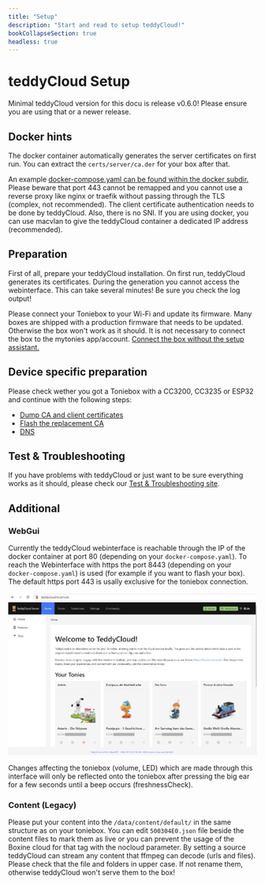 ```yaml
---
title: "Setup"
description: "Start and read to setup teddyCloud!"
bookCollapseSection: true
headless: true
---
```

# teddyCloud Setup

Minimal teddyCloud version for this docu is release v0.6.0! Please ensure you are using that or a newer release.

## Docker hints
The docker container automatically generates the server certificates on first run. You can extract the ```certs/server/ca.der``` for your box after that. 

An example [docker-compose.yaml can be found within the docker subdir.](https://github.com/toniebox-reverse-engineering/teddycloud/blob/master/docker/docker-compose.yaml)
Please beware that port 443 cannot be remapped and you cannot use a reverse proxy like nginx or traefik without passing through the TLS (complex, not recommended). The client certificate authentication needs to be done by teddyCloud. Also, there is no SNI. If you are using docker, you can use macvlan to give the teddyCloud container a dedicated IP address (recommended).

## Preparation
First of all, prepare your teddyCloud installation. On first run, teddyCloud generates its certificates. During the generation you cannot access the webinterface. This can take several minutes! Be sure you check the log output!

Please connect your Toniebox to your Wi-Fi and update its firmware. Many boxes are shipped with a production firmware that needs to be updated. Otherwise the box won't work as it should. It is not necessary to connect the box to the mytonies app/account. [Connect the box without the setup assistant.](https://support.tonies.com/hc/en-us/articles/4415294030482-How-do-I-set-up-a-Wi-Fi-connection-without-the-setup-assistant)

## Device specific preparation
Please check wether you got a Toniebox with a CC3200, CC3235 or ESP32 and continue with the following steps:
* [Dump CA and client certificates](dump-certs)
* [Flash the replacement CA](flash-ca)
* [DNS](dns)

## Test & Troubleshooting
If you have problems with teddyCloud or just want to be sure everything works as it should, please check our [Test & Troubleshooting site](test-troubleshooting).

## Additional

### WebGui
Currently the teddyCloud webinterface is reachable through the IP of the docker container at port 80 (depending on your ```docker-compose.yaml```). To reach the Webinterface with https the port 8443 (depending on your ```docker-compose.yaml```) is used (for example if you want to flash your box). The default https port 443 is usally exclusive for the toniebox connection. 

![teddyCloud Webinterface](/img/teddyCloudWebinterface.png)

Changes affecting the toniebox (volume, LED) which are made through this interface will only be reflected onto the toniebox after pressing the big ear for a few seconds until a beep occurs (freshnessCheck).

### Content (Legacy)
Please put your content into the ```/data/content/default/``` in the same structure as on your toniebox. You can edit ```500304E0.json``` file beside the content files to mark them as live or you can prevent the usage of the Boxine cloud for that tag with the nocloud parameter. By setting a source teddyCloud can stream any content that ffmpeg can decode (urls and files). Please check that the file and folders in upper case. If not rename them, otherwise teddyCloud won't serve them to the box!
